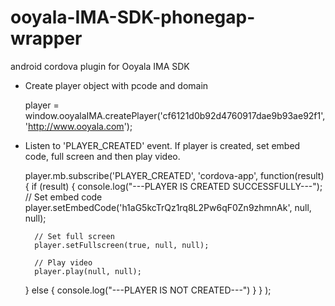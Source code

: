 ooyala-IMA-SDK-phonegap-wrapper
===============================
android cordova plugin for Ooyala IMA SDK

- Create player object with pcode and domain

  player = window.ooyalaIMA.createPlayer('cf6121d0b92d4760917dae9b93ae92f1', 'http://www.ooyala.com');

- Listen to 'PLAYER_CREATED' event. If player is created, set embed code, full screen and then play video.

  player.mb.subscribe('PLAYER_CREATED', 'cordova-app',
    function(result) {
      if (result) {
        console.log("---PLAYER IS CREATED SUCCESSFULLY---");
        // Set embed code
        player.setEmbedCode('h1aG5kcTrQz1rq8L2Pw6qF0Zn9zhmnAk', null, null);
        
        // Set full screen
        player.setFullscreen(true, null, null);
        
        // Play video
        player.play(null, null);
    } else {
        console.log("---PLAYER IS NOT CREATED---")
      }
    }
  );
